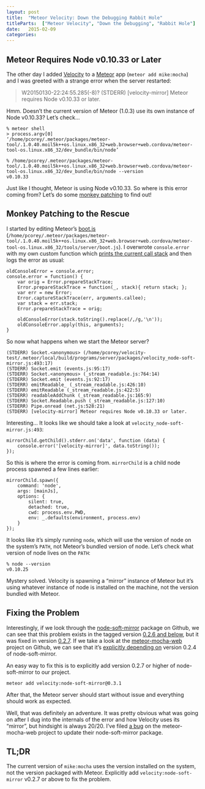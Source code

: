 ```yaml
---
layout: post
title:  "Meteor Velocity: Down the Debugging Rabbit Hole"
titleParts:  ["Meteor Velocity", "Down the Debugging", "Rabbit Hole"]
date:   2015-02-09
categories:
---
```


## Meteor Requires Node v0.10.33 or Later

The other day I added [Velocity](http://velocity.meteor.com/) to a [Meteor](https://www.meteor.com/) app (<code class="language-bash">meteor add mike:mocha</code>) and I was greeted with a strange error when the server restarted:

> W20150130-22:24:55.285(-8)? (STDERR) [velocity-mirror] Meteor requires Node v0.10.33 or later.

Hmm. Doesn’t the current version of Meteor (1.0.3) use its own instance of Node v0.10.33? Let’s check...

<pre class="language-bash"><code class="language-bash">% meteor shell
> process.argv[0]
‘/home/pcorey/.meteor/packages/meteor-tool/.1.0.40.moil5k++os.linux.x86_32+web.browser+web.cordova/meteor-tool-os.linux.x86_32/dev_bundle/bin/node’
</code></pre>

<pre class="language-bash"><code class="language-bash">% /home/pcorey/.meteor/packages/meteor-tool/.1.0.40.moil5k++os.linux.x86_32+web.browser+web.cordova/meteor-tool-os.linux.x86_32/dev_bundle/bin/node --version
v0.10.33
</code></pre>

Just like I thought, Meteor is using Node v0.10.33. So where is this error coming from? Let’s do some [monkey patching](http://en.wikipedia.org/wiki/Monkey_patch) to find out!

## Monkey Patching to the Rescue

I started by editing Meteor’s [boot.js](https://github.com/meteor/meteor/blob/devel/tools/server/boot.js) (<code class="language-*" style="white-space: normal;">/home/pcorey/.meteor/packages/meteor-tool/.1.0.40.moil5k++os.linux.x86_32+web.browser+web.cordova/meteor-tool-os.linux.x86_32/tools/server/boot.js</code>). I overwrote <code class="language-*">console.error</code> with my own custom function which [prints the current call stack](http://stackoverflow.com/a/11386493/96048) and then logs the error as usual:

<pre class="language-javascript"><code class="language-javascript">oldConsoleError = console.error;
console.error = function() {
    var orig = Error.prepareStackTrace;
    Error.prepareStackTrace = function(_, stack){ return stack; };
    var err = new Error;
    Error.captureStackTrace(err, arguments.callee);
    var stack = err.stack;
    Error.prepareStackTrace = orig;

    oldConsoleError(stack.toString().replace(/,/g,'\n'));
    oldConsoleError.apply(this, arguments);
}
</code></pre>


So now what happens when we start the Meteor server?

<pre class="language-bash"><code class="language-bash">(STDERR) Socket.&lt;anonymous&gt; (/home/pcorey/velocity-test/.meteor/local/build/programs/server/packages/velocity_node-soft-mirror.js:493:17)
(STDERR) Socket.emit (events.js:95:17)
(STDERR) Socket.&lt;anonymous&gt; (_stream_readable.js:764:14)
(STDERR) Socket.emit (events.js:92:17)
(STDERR) emitReadable_ (_stream_readable.js:426:10)
(STDERR) emitReadable (_stream_readable.js:422:5)
(STDERR) readableAddChunk (_stream_readable.js:165:9)
(STDERR) Socket.Readable.push (_stream_readable.js:127:10)
(STDERR) Pipe.onread (net.js:528:21)
(STDERR) [velocity-mirror] Meteor requires Node v0.10.33 or later.
</code></pre>


Interesting… It looks like we should take a look at <code class="language-bash">velocity_node-soft-mirror.js:493</code>:

<pre class="language-javascript"><code class="language-javascript">mirrorChild.getChild().stderr.on('data', function (data) {
    console.error('[velocity-mirror]', data.toString());
}); 
</code></pre>

So this is where the error is coming from. <code class="language-*">mirrorChild</code> is a child node process spawned a few lines earlier:

<pre class="language-javascript"><code class="language-javascript">mirrorChild.spawn({
    command: 'node',
    args: [mainJs],
    options: {
        silent: true,
        detached: true,
        cwd: process.env.PWD,
        env: _.defaults(environment, process.env)
    }
});
</code></pre>

It looks like it’s simply running <code class="language-bash">node</code>, which will use the version of node on the system’s <code class="language-bash">PATH</code>, not Meteor’s bundled version of node. Let’s check what version of node lives on the <code class="language-bash">PATH</code>:

<pre class="language-bash"><code class="language-bash">% node --version
v0.10.25
</code></pre>

Mystery solved. Velocity is spawning a “mirror” instance of Meteor but it’s using whatever instance of node is installed on the machine, not the version bundled with Meteor.

## Fixing the Problem

Interestingly, if we look through the [node-soft-mirror](https://github.com/meteor-velocity/node-soft-mirror) package on Github, we can see that this problem exists in the tagged version [0.2.6 and below](https://github.com/meteor-velocity/node-soft-mirror/blob/v0.2.4/nodeMirrorServer.js#L62), but it was fixed in version [0.2.7](https://github.com/meteor-velocity/node-soft-mirror/blob/v0.2.7/nodeMirrorServer.js#L64). If we take a look at the [meteor-mocha-web](https://github.com/mad-eye/meteor-mocha-web/) project on Github, we can see that it’s [explicitly depending on](https://github.com/mad-eye/meteor-mocha-web/blob/master/package.js#L24) version 0.2.4 of node-soft-mirror.

An easy way to fix this is to explicitly add version 0.2.7 or higher of node-soft-mirror to our project.

<pre class="language-*"><code class="language-*">meteor add velocity:node-soft-mirror@0.3.1
</code></pre>

After that, the Meteor server should start without issue and everything should work as expected.

Well, that was definitely an adventure. It was pretty obvious what was going on after I dug into the internals of the error and how Velocity uses its “mirror”, but hindsight is always 20/20. I’ve filed [a bug](https://github.com/mad-eye/meteor-mocha-web/issues/125) on the meteor-mocha-web project to update their node-soft-mirror package.

## TL;DR

The current version of <code class="language-*">mike:mocha</code> uses the version installed on the system, not the version packaged with Meteor. Explicitly add <code class="language-*">velocity:node-soft-mirror</code> v0.2.7 or above to fix the problem.
